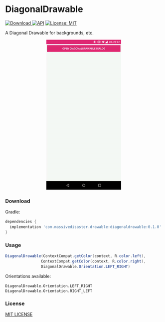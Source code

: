 # DiagonalDrawable
[ ![Download](https://api.bintray.com/packages/massivedisaster/drawable/diagonaldrawable/images/download.svg) ](https://bintray.com/massivedisaster/drawable/diagonaldrawable/_latestVersion)
[![API](https://img.shields.io/badge/API-16%2B-brightgreen.svg?style=flat)](https://android-arsenal.com/api?level=16)
[![License: MIT](https://img.shields.io/badge/License-MIT-yellow.svg)](https://opensource.org/licenses/MIT)

A Diagonal Drawable for backgrounds, etc.

<div align="center">
  <img src="art/sample.gif" />
</div>

### Download

Gradle:

```gradle
dependencies {
  implementation 'com.massivedisaster.drawable:diagonaldrawable:0.1.0'
}
```

### Usage

```java
DiagonalDrawable(ContextCompat.getColor(context, R.color.left),
                ContextCompat.getColor(context, R.color.right),
                DiagonalDrawable.Orientation.LEFT_RIGHT)
```

Orientations available:

```
DiagonalDrawable.Orientation.LEFT_RIGHT
DiagonalDrawable.Orientation.RIGHT_LEFT
```

### License
[MIT LICENSE](LICENSE.md)